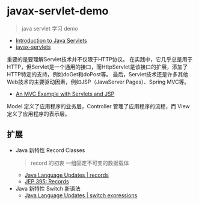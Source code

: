 # javax-servlet-demo

> java servlet 学习 demo

* [Introduction to Java Servlets](https://www.baeldung.com/intro-to-servlets)
* [javax-servlets](https://github.com/eugenp/tutorials/tree/master/web-modules/javax-servlets)

重要的是要理解Servlet技术并不仅限于HTTP协议。
在实践中，它几乎总是用于HTTP，但Servlet是一个通用的接口，而HttpServlet是该接口的扩展，添加了HTTP特定的支持，例如doGet和doPost等。
最后，Servlet技术还是许多其他Web技术的主要驱动因素，例如JSP（JavaServer Pages）、Spring MVC等。

* [An MVC Example with Servlets and JSP](https://www.baeldung.com/mvc-servlet-jsp)

Model 定义了应用程序的业务层，Controller 管理了应用程序的流程，而 View 定义了应用程序的表示层。

## 扩展

* Java 新特性 Record Classes
  > record 的初衷 一组固定不可变的数据载体
  * [Java Language Updates | records](https://docs.oracle.com/en/java/javase/17/language/records.html#GUID-6699E26F-4A9B-4393-A08B-1E47D4B2D263)
  * [JEP 395: Records](https://openjdk.org/jeps/395)
* Java 新特性 Switch 新语法
  * [Java Language Updates | switch expressions](https://docs.oracle.com/en/java/javase/17/language/switch-expressions.html#GUID-BA4F63E3-4823-43C6-A5F3-BAA4A2EF3ADC)